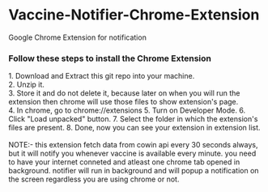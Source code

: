 # Vaccine-Notifier-Chrome-Extension
Google Chrome Extension for notification 

<h3>Follow these steps to install the Chrome Extension</h3>
1. Download and Extract this git repo into your machine.<br>
2. Unzip it.<br>
3. Store it and do not delete it, because later on when you will run the extension then chrome will use those files to show extension's page.<br>
4. In chrome, go to chrome://extensions
5. Turn on Developer Mode.
6. Click "Load unpacked" button.
7. Select the folder in which the extension's files are present.
8. Done, now you can see your extension in extension list.
<br><br>
NOTE:- this extension fetch data from cowin api every 30 seconds always, but it will notify you whenever vaccine is available every minute.
 you need to have your internet conneted and atleast one chrome tab opened in background. notifier will run in background and will popup a 
 notification on the screen regardless you are using chrome or not.
